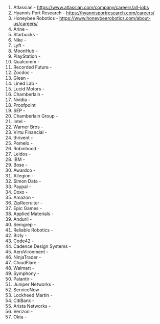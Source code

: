 1. Atlassian - https://www.atlassian.com/company/careers/all-jobs
2. Hyannis Port Research - https://hyannisportresearch.com/careers/
3. Honeybee Robotics - https://www.honeybeerobotics.com/about-us/careers/
4. Arine - 
5. Starbucks - 
6. Nike - 
7. Lyft - 
8. MoonHub - 
9. PlayStation - 
10. Qualcomm - 
11. Recorded  Future -
12. Zocdoc - 
13. Glean - 
14. Lined Lab -
15. Lucid Motors -
16. Chamberlain - 
17. Nvidia - 
18. Proofpoint
19. SEP - 
20. Chamberlain Group - 
21. Intel -
22. Warner Bros - 
23. Virtu Financial - 
24. thrivent - 
25. Pomelo - 
26. Robinhood -
27. Leidos - 
28. IBM -
29. Bose - 
30. Awardco - 
31. Allegion - 
32. Simon Data -
33. Paypal - 
34. Doxo - 
35. Amazon - 
36. ZipRecruiter - 
37. Epic Games - 
38. Applied Materials -
39. Anduril - 
40. Semgrep -
41. Reliable Robotics -
42. Bizly - 
43. Code42 - 
44. Cadence Design Systems - 
45. AeroVironment - 
46. NinjaTrader - 
47. CloudFlare -
48. Walmart - 
49. Symphony - 
50. Palantir - 
51. Juniper Networks -
52. ServiceNow - 
53. Lockheed Martin - 
54. CitiBank - 
55. Arista Networks - 
56. Verizon - 
57. Okta - 
